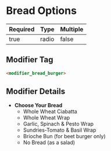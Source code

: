 # Bread Options

| Required | Type | Multiple |
|--|--|--|
| true | radio | false |

## Modifier Tag

```html
<modifier_bread_burger>
```

## Modifier Details

- **Choose Your Bread**
  - Whole Wheat Ciabatta
  - Whole Wheat Wrap
  - Garlic, Spinach & Pesto Wrap
  - Sundries-Tomato & Basil Wrap
  - Brioche Bun (for beet burger only)
  - No Bread (as a salad)